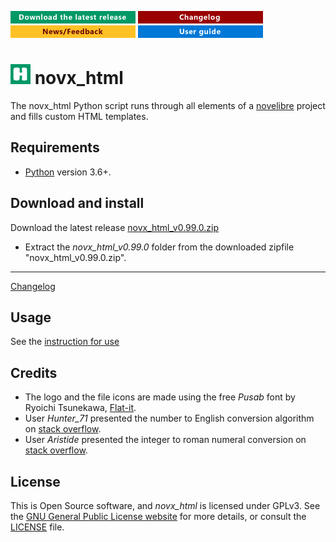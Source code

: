 [![Download the latest release](docs/img/download-button.png)](https://raw.githubusercontent.com/peter88213/novx_html/main/dist/novx_html_v0.99.0.pyzw)
[![Changelog](docs/img/changelog-button.png)](docs/changelog.md)
[![News/Feedback](docs/img/news-button.png)](https://github.com/peter88213/novelibre/discussions)
[![User guide](docs/img/help-button.png)](docs/usage.md)


# ![H](src/icons/hLogo32.png) novx_html

The novx_html Python script runs through all elements of a [novelibre](https://github.com/peter88213/novelibre/) project
and fills custom HTML templates.


## Requirements

- [Python](https://www.python.org/) version 3.6+.

## Download and install


Download the latest release [novx_html_v0.99.0.zip](https://github.com/peter88213/novx_html/raw/main/dist/novx_html_v0.99.0.zip)

- Extract the *novx_html_v0.99.0* folder from the downloaded zipfile "novx_html_v0.99.0.zip".

---

[Changelog](docs/changelog.md)

## Usage

See the [instruction for use](docs/usage.md)

## Credits

- The logo and the file icons are made using the free *Pusab* font by Ryoichi Tsunekawa, [Flat-it](http://flat-it.com/).
- User *Hunter_71* presented the number to English conversion algorithm on [stack overflow](https://stackoverflow.com/a/51849443).
- User *Aristide* presented the integer to roman numeral conversion on [stack overflow](https://stackoverflow.com/a/47713392).

## License

This is Open Source software, and *novx_html* is licensed under GPLv3. See the
[GNU General Public License website](https://www.gnu.org/licenses/gpl-3.0.en.html) for more
details, or consult the [LICENSE](https://github.com/peter88213/novx_html/blob/main/LICENSE) file.
